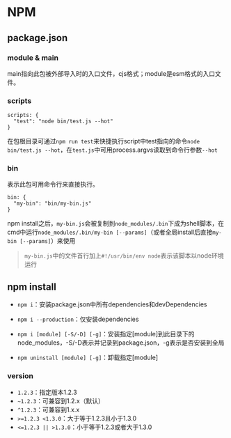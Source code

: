 # NPM

## package.json

### module & main

main指向此包被外部导入时的入口文件，cjs格式；module是esm格式的入口文件。

### scripts
	
	scripts: {
	  "test": "node bin/test.js --hot"
	}

在包根目录可通过`npm run test`来快捷执行script中test指向的命令`node bin/test.js --hot`，在`test.js`中可用process.argvs读取到命令行参数`--hot`
	
### bin

表示此包可用命令行来直接执行。

	bin: {
	  "my-bin": "bin/my-bin.js"
	}


npm install之后，`my-bin.js`会被复制到`node_modules/.bin`下成为shell脚本，在cmd中运行`node_modules/.bin/my-bin [--params]`（或者全局install后直接`my-bin [--params]`）来使用

> `my-bin.js`中的文件首行加上`#!/usr/bin/env node`表示该脚本以node环境运行

## npm install

- `npm i`：安装package.json中所有dependencies和devDependencies

- `npm i --production`：仅安装dependencies

- `npm i [module] [-S/-D] [-g]`：安装指定[module]到此目录下的node_modules，-S/-D表示并记录到package.json，-g表示是否安装到全局

- `npm uninstall [module] [-g]`：卸载指定[module]



### version

- `1.2.3`：指定版本1.2.3
- `~1.2.3`：可兼容到1.2.x（默认）
- `^1.2.3`：可兼容到1.x.x
- `>=1.2.3 <1.3.0`：大于等于1.2.3且小于1.3.0
- `<=1.2.3 || >1.3.0`：小于等于1.2.3或者大于1.3.0
